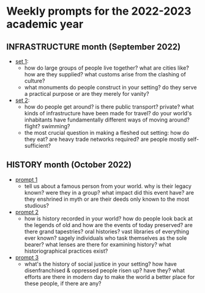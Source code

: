 # Weekly prompts for the 2022-2023 academic year
## INFRASTRUCTURE month (September 2022)
- [set 1](https://discord.com/channels/965318441089237033/1021126211059077261):
  - how do large groups of people live together? what are cities like? how are they supplied? what customs arise from the clashing of culture?
  - what monuments do people construct in your setting? do they serve a practical purpose or are they merely for vanity?
- [set 2](https://discord.com/channels/965318441089237033/1023207959607652532):
  - how do people get around? is there public transport? private? what kinds of infrastructure have been made for travel? do your world's inhabitants have fundamentally different ways of moving around? flight? swimming?
  - the most crucial question in making a fleshed out setting: how do they eat? are heavy trade networks required? are people mostly self-sufficient?

## HISTORY month (October 2022)
- [prompt 1](https://discord.com/channels/965318441089237033/1025756946369884260)
  - tell us about a famous person from your world. why is their legacy known? were they in a group? what impact did this event have? are they enshrined in myth or are their deeds only known to the most studious?
- [prompt 2](https://discord.com/channels/965318441089237033/1029513969242734672)
  - how is history recorded in your world? how do people look back at the legends of old and how are the events of today preserved? are there grand tapestries? oral histories? vast libraries of everything ever known? sagely individuals who task themselves as the sole bearer? what lenses are there for examining history? what historiographical practices exist?
- [prompt 3](https://discord.com/channels/965318441089237033/1030809979650834462)
  - what's the history of social justice in your setting? how have disenfranchised & oppressed people risen up? have they? what efforts are there in modern day to make the world a better place for these people, if there are any?
